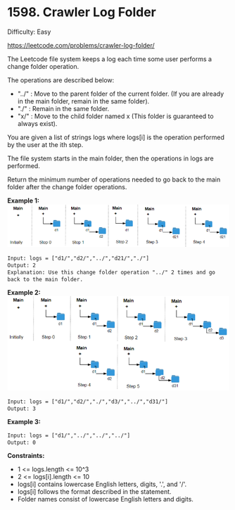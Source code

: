 # 1598. Crawler Log Folder

Difficulty: Easy

https://leetcode.com/problems/crawler-log-folder/

The Leetcode file system keeps a log each time some user performs a change folder operation.

The operations are described below:

* "../" : Move to the parent folder of the current folder. (If you are already in the main folder, remain in the same folder).
* "./" : Remain in the same folder.
* "x/" : Move to the child folder named x (This folder is guaranteed to always exist).

You are given a list of strings logs where logs[i] is the operation performed by the user at the ith step.

The file system starts in the main folder, then the operations in logs are performed.

Return the minimum number of operations needed to go back to the main folder after the change folder operations.

**Example 1:**  
![ex1](ex1.png)
```
Input: logs = ["d1/","d2/","../","d21/","./"]
Output: 2
Explanation: Use this change folder operation "../" 2 times and go back to the main folder.
```

**Example 2:**  
![ex2](ex2.png)
```
Input: logs = ["d1/","d2/","./","d3/","../","d31/"]
Output: 3
```

**Example 3:**
```
Input: logs = ["d1/","../","../","../"]
Output: 0
```

**Constraints:**

* 1 <= logs.length <= 10^3
* 2 <= logs[i].length <= 10
* logs[i] contains lowercase English letters, digits, '.', and '/'.
* logs[i] follows the format described in the statement.
* Folder names consist of lowercase English letters and digits.
